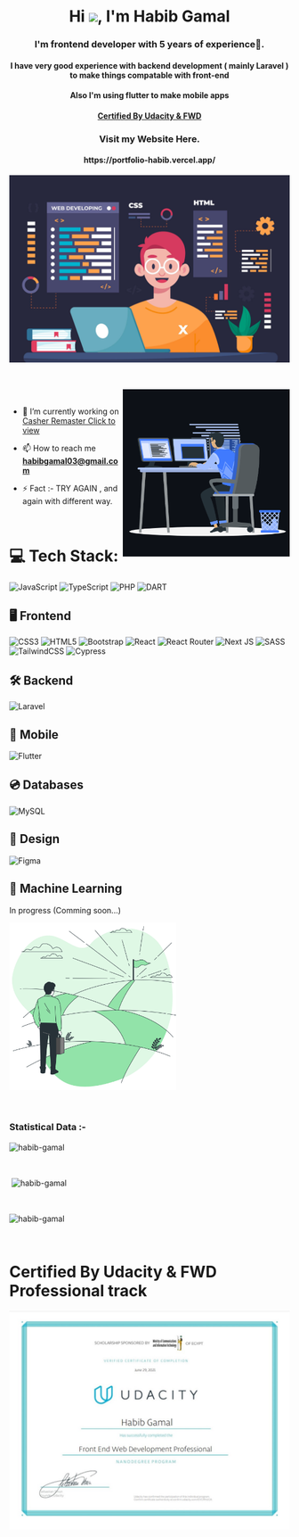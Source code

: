 <h1 align="center">Hi <img src="https://media.giphy.com/media/hvRJCLFzcasrR4ia7z/giphy.gif" width="29px">, I'm Habib Gamal</h1>
<h3 align="center">I'm frontend developer with 5 years of experience🌟.</h3>
<h4 align="center">I have very good experience with backend development ( mainly Laravel ) to make things compatable with front-end</h4>
<h4 align="center">Also I'm using flutter to make mobile apps</h4>
<h4 align="center"><a href="#certified-by-udacity--fwd-professional-track" align="center">Certified By Udacity & FWD</a></h4>


<h3 align="center">Visit my Website Here.</h3>
<h4 align="center">https://portfolio-habib.vercel.app/</h4>

<p><img  src="https://github.com/habibGamal/habibGamal/blob/master/4884785.jpg" alt="habib-gamal" /></p>

<br>

<p><img align="right" width="300" src="https://github.com/habibGamal/habibGamal/blob/master/animation_500_kxa883sd.gif" alt="habib-gamal" /></p>

<br>

- 🌱 I’m currently working on [Casher Remaster Click to view](https://github.com/habibGamal/casher_remaster.git)

- 📫 How to reach me **habibgamal03@gmail.com**

- ⚡ Fact :- TRY AGAIN , and again with different way.

<br>

# 💻 Tech Stack:
![JavaScript](https://img.shields.io/badge/javascript-%23323330.svg?style=for-the-badge&logo=javascript&logoColor=%23F7DF1E) ![TypeScript](https://img.shields.io/badge/typescript-%23007ACC.svg?style=for-the-badge&logo=typescript&logoColor=white) ![PHP](https://img.shields.io/badge/php-%234d588e.svg?style=for-the-badge&logo=php&logoColor=white) ![DART](https://img.shields.io/badge/dart-%23323330.svg?style=for-the-badge&logo=dart&logoColor=%232aaee9) 

## 🖥️ Frontend
![CSS3](https://img.shields.io/badge/css3-%231572B6.svg?style=for-the-badge&logo=css3&logoColor=white) ![HTML5](https://img.shields.io/badge/html5-%23E34F26.svg?style=for-the-badge&logo=html5&logoColor=white) ![Bootstrap](https://img.shields.io/badge/bootstrap-%23563D7C.svg?style=for-the-badge&logo=bootstrap&logoColor=white) ![React](https://img.shields.io/badge/react-%2320232a.svg?style=for-the-badge&logo=react&logoColor=%2361DAFB)  ![React Router](https://img.shields.io/badge/React_Router-CA4245?style=for-the-badge&logo=react-router&logoColor=white) ![Next JS](https://img.shields.io/badge/Next-black?style=for-the-badge&logo=next.js&logoColor=white) ![SASS](https://img.shields.io/badge/SASS-hotpink.svg?style=for-the-badge&logo=SASS&logoColor=white) ![TailwindCSS](https://img.shields.io/badge/tailwindcss-%2338B2AC.svg?style=for-the-badge&logo=tailwind-css&logoColor=white) ![Cypress](https://img.shields.io/badge/cypress-white.svg?style=for-the-badge&logo=cypress-css&logoColor=white) 

## 🛠 Backend
![Laravel](https://img.shields.io/badge/laravel-%23e3382b.svg?style=for-the-badge&logo=laravel&logoColor=white) 

## 📱 Mobile
![Flutter](https://img.shields.io/badge/flutter-%235ac2f0.svg?style=for-the-badge&logo=flutter&logoColor=white) 

## 💿 Databases
![MySQL](https://img.shields.io/badge/mysql-%2300f.svg?style=for-the-badge&logo=mysql&logoColor=white)

## 🎨 Design
![Figma](https://img.shields.io/badge/figma-%23F24E1E.svg?style=for-the-badge&logo=figma&logoColor=white) 

## 🦾 Machine Learning
In progress (Comming soon...)
<p><img height="300" src="https://github.com/habibGamal/habibGamal/blob/master/8322494.jpg" alt="habib-gamal" /></p>

<br>

<h3>Statistical Data :-</h3>
<p><img align="center"
    src="https://github-readme-stats.vercel.app/api/top-langs?username=habibGamal&show_icons=true&locale=en&bg_color=0d1117&text_color=ffffff&layout=compact"
    alt="habib-gamal" 
    bg_color=#808080/></p>

<br>

<p>&nbsp;<img align="center" src="https://github-readme-stats.vercel.app/api?username=habibGamal&show_icons=true&locale=en&bg_color=0d1117&text_color=ffffff&repo=convoychat"
    alt="habib-gamal" /></p>

<br>

<p><img align="center" src="https://github-readme-streak-stats.herokuapp.com/?user=habibGamal&theme=dark&background=0d1117&date_format=M%20j%5B%2C%20Y%5D" alt="habib-gamal" /></p>

<!-- <br>
<h3>Trophies :-</h3>
<p align="left"> <a href="https://github.com/ryo-ma/github-profile-trophy"><img
      src="https://github-profile-trophy.vercel.app/?username=habib-gamal&bg_color=0d1117&text_color=ffffff" alt="habib-gamal" /></a> </p> -->
      
<p align="left"> <a href="https://twitter.com/" target="blank"><img
      src="https://img.shields.io/twitter/follow/?logo=twitter&style=for-the-badge" alt="" /></a> </p>
      
# Certified By Udacity & FWD Professional track

[![An image of @adampw's Holopin badges, which is a link to view their full Holopin profile](https://github.com/habibGamal/habibGamal/blob/master/Screenshot%202023-05-16%20232630.jpg)](https://github.com/habibGamal/habibGamal/blob/master/Screenshot%202023-05-16%20232630.jpg)
